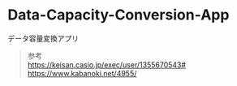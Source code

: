 # Data-Capacity-Conversion-App
データ容量変換アプリ

> 参考  
> https://keisan.casio.jp/exec/user/1355670543#  
> https://www.kabanoki.net/4955/
